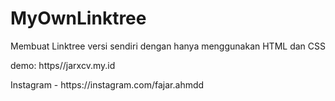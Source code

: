 # MyOwnLinktree
<p>Membuat Linktree versi sendiri dengan hanya menggunakan HTML dan CSS</p>
<p>demo: https//jarxcv.my.id</p>
<p>Instagram - https://instagram.com/fajar.ahmdd</p>
